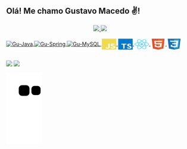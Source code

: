 ## Olá! Me chamo Gustavo Macedo ✌!
<div align="center">
  <a href="https://github.com/gustavomlima9393">
  <img height="180em" src="https://github-readme-stats.vercel.app/api?username=gustavomlima9393&show_icons=true&theme=dracula&include_all_commits=true&count_private=true"/>
  <img height="180em" src="https://github-readme-stats.vercel.app/api/top-langs/?username=gustavomlima9393&layout=compact&langs_count=7&theme=dracula"/>
</div>
<div style="display: inline_block"><br>
  <img align="center" alt="Gu-Java" height="30" width="40" src="https://cdn.jsdelivr.net/gh/devicons/devicon/icons/java/java-original.svg" />
  <img align="center" alt="Gu-Spring" height="30" width="40" img src="https://cdn.jsdelivr.net/gh/devicons/devicon/icons/spring/spring-original.svg" />
  <img align="center" alt="Gu-MySQL" height="30" width="40" img src="https://cdn.jsdelivr.net/gh/devicons/devicon/icons/mysql/mysql-original.svg" />      
  <img align="center" alt="Gu-Js" height="30" width="40" src="https://raw.githubusercontent.com/devicons/devicon/master/icons/javascript/javascript-plain.svg">
  <img align="center" alt="Gu-Ts" height="30" width="40" src="https://raw.githubusercontent.com/devicons/devicon/master/icons/typescript/typescript-plain.svg">
  <img align="center" alt="Gu-React" height="30" width="40" src="https://raw.githubusercontent.com/devicons/devicon/master/icons/react/react-original.svg">
  <img align="center" alt="Gu-HTML" height="30" width="40" src="https://raw.githubusercontent.com/devicons/devicon/master/icons/html5/html5-original.svg">
  <img align="center" alt="Gu-CSS" height="30" width="40" src="https://raw.githubusercontent.com/devicons/devicon/master/icons/css3/css3-original.svg">
</div>

##

<div>
  <a href = "mailto:gustavomlima9393@gmail.com"><img src="https://img.shields.io/badge/-Gmail-%23333?style=for-the-badge&logo=gmail&logoColor=white" target="_blank"></a>
  <a href="https://www.linkedin.com/in/gustavo-macedo-de-lima/" target="_blank"><img src="https://img.shields.io/badge/-LinkedIn-%230077B5?style=for-the-badge&logo=linkedin&logoColor=white" target="_blank"></a> 
 
  ![Snake animation](https://github.com/gustavomlima9393/gustavomlima9393/blob/output/github-contribution-grid-snake.svg)
 
</div>
          
          
          
          
